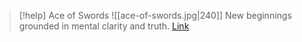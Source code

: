> [!help]  Ace of Swords
> ![[ace-of-swords.jpg|240]]
> New beginnings grounded in mental clarity and truth.
> [Link](https://daily-tarot.squarespace.com/ace-of-swords)